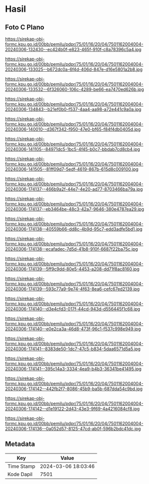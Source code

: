 # Hasil

## Foto C Plano

https://sirekap-obj-formc.kpu.go.id/00bb/pemilu/pdpr/75/01/16/20/04/7501162004004-20240306-132430--ec424b0f-e823-465f-910f-c8a78396c5a4.jpg

https://sirekap-obj-formc.kpu.go.id/00bb/pemilu/pdpr/75/01/16/20/04/7501162004004-20240306-133025--b672dc0a-6f4d-406d-847e-d16e5801a2b8.jpg

https://sirekap-obj-formc.kpu.go.id/00bb/pemilu/pdpr/75/01/16/20/04/7501162004004-20240306-133532--6f326060-106c-4289-be66-ea7470ed626b.jpg

https://sirekap-obj-formc.kpu.go.id/00bb/pemilu/pdpr/75/01/16/20/04/7501162004004-20240306-134843--b21ef0b0-f537-4aa4-aa98-a72e441c9a0a.jpg

https://sirekap-obj-formc.kpu.go.id/00bb/pemilu/pdpr/75/01/16/20/04/7501162004004-20240306-140010--d367f342-f950-47e0-bf65-f84f4db0405d.jpg

https://sirekap-obj-formc.kpu.go.id/00bb/pemilu/pdpr/75/01/16/20/04/7501162004004-20240306-141105--84971dc5-1bc5-4f45-b0c7-bbdab7cd8cb4.jpg

https://sirekap-obj-formc.kpu.go.id/00bb/pemilu/pdpr/75/01/16/20/04/7501162004004-20240306-141505--81ff09d7-5edf-4619-867b-615d8c009100.jpg

https://sirekap-obj-formc.kpu.go.id/00bb/pemilu/pdpr/75/01/16/20/04/7501162004004-20240306-174137--466b9a2f-44e7-4e20-ad77-8703466ba79a.jpg

https://sirekap-obj-formc.kpu.go.id/00bb/pemilu/pdpr/75/01/16/20/04/7501162004004-20240306-174137--eb3464be-48c3-42a7-9646-380e4787ea29.jpg

https://sirekap-obj-formc.kpu.go.id/00bb/pemilu/pdpr/75/01/16/20/04/7501162004004-20240306-174138--40559b66-dd8c-4b9d-95c7-edd3adfe5bd1.jpg

https://sirekap-obj-formc.kpu.go.id/00bb/pemilu/pdpr/75/01/16/20/04/7501162004004-20240306-174138--ecafadec-7d5d-41b8-910f-6687f22ba75c.jpg

https://sirekap-obj-formc.kpu.go.id/00bb/pemilu/pdpr/75/01/16/20/04/7501162004004-20240306-174139--5ff9c9dd-80e5-4453-a208-dd71f8ac8160.jpg

https://sirekap-obj-formc.kpu.go.id/00bb/pemilu/pdpr/75/01/16/20/04/7501162004004-20240306-174139--593c77a9-9e74-4f63-8ea6-cefc67ed2139.jpg

https://sirekap-obj-formc.kpu.go.id/00bb/pemilu/pdpr/75/01/16/20/04/7501162004004-20240306-174140--d3e4cfd3-017f-44cd-943d-d556445f1c68.jpg

https://sirekap-obj-formc.kpu.go.id/00bb/pemilu/pdpr/75/01/16/20/04/7501162004004-20240306-174140--e0e2ca3a-46d8-473f-96c1-f537c998e949.jpg

https://sirekap-obj-formc.kpu.go.id/00bb/pemilu/pdpr/75/01/16/20/04/7501162004004-20240306-174141--8383de50-1dc7-47c5-b834-5daa6571d5a5.jpg

https://sirekap-obj-formc.kpu.go.id/00bb/pemilu/pdpr/75/01/16/20/04/7501162004004-20240306-174141--395c14a3-3334-4ea9-b4b3-36341be41495.jpg

https://sirekap-obj-formc.kpu.go.id/00bb/pemilu/pdpr/75/01/16/20/04/7501162004004-20240306-174142--442fb2f7-8086-45b9-ba5b-687dda54c9bd.jpg

https://sirekap-obj-formc.kpu.go.id/00bb/pemilu/pdpr/75/01/16/20/04/7501162004004-20240306-174142--d1e19122-2d43-43e3-9f69-4a4216084cf8.jpg

https://sirekap-obj-formc.kpu.go.id/00bb/pemilu/pdpr/75/01/16/20/04/7501162004004-20240306-174136--0a052d57-8125-47cd-ab0f-596b2bdc41dc.jpg


## Metadata

| Key        | Value               |
| ---------- | ------------------- |
| Time Stamp | 2024-03-06 18:03:46 |
| Kode Dapil | 7501                |



